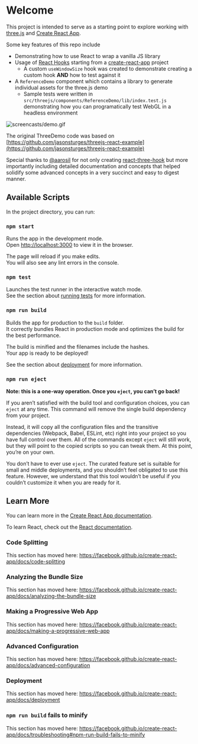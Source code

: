 # Welcome

This project is intended to serve as a starting point to explore working with [three.js](https://threejs.org/) and [Create React App](https://github.com/facebook/create-react-app).

Some key features of this repo include

+ Demonstrating how to use React to wrap a vanilla JS library
+ Usage of [React Hooks](https://reactjs.org/docs/hooks-intro.html) starting from a [create-react-app](https://github.com/facebook/create-react-app) project
  - A custom `useWindowSize` hook was created to demonstrate creating a custom hook **AND** how to test against it
+ A `ReferenceDemo` component which contains a library to generate individual assets for the three.js demo
  - Sample tests were written in `src/threejs/components/ReferenceDemo/lib/index.test.js` demonstrating how you can programatically test WebGL in a headless environment

![screencasts/demo.gif](screencasts/demo.gif)

The original ThreeDemo code was based on [https://github.com/jasonsturges/threejs-react-example](https://github.com/jasonsturges/threejs-react-example)

Special thanks to [@aarosil](https://github.com/aarosil) for not only creating [react-three-hook](https://github.com/aarosil/react-three-hook) but more importantly including detailed documentation and concepts that helped solidify some advanced concepts in a very succinct and easy to digest manner.

## Available Scripts

In the project directory, you can run:

### `npm start`

Runs the app in the development mode.<br>
Open [http://localhost:3000](http://localhost:3000) to view it in the browser.

The page will reload if you make edits.<br>
You will also see any lint errors in the console.

### `npm test`

Launches the test runner in the interactive watch mode.<br>
See the section about [running tests](https://facebook.github.io/create-react-app/docs/running-tests) for more information.

### `npm run build`

Builds the app for production to the `build` folder.<br>
It correctly bundles React in production mode and optimizes the build for the best performance.

The build is minified and the filenames include the hashes.<br>
Your app is ready to be deployed!

See the section about [deployment](https://facebook.github.io/create-react-app/docs/deployment) for more information.

### `npm run eject`

**Note: this is a one-way operation. Once you `eject`, you can’t go back!**

If you aren’t satisfied with the build tool and configuration choices, you can `eject` at any time. This command will remove the single build dependency from your project.

Instead, it will copy all the configuration files and the transitive dependencies (Webpack, Babel, ESLint, etc) right into your project so you have full control over them. All of the commands except `eject` will still work, but they will point to the copied scripts so you can tweak them. At this point, you’re on your own.

You don’t have to ever use `eject`. The curated feature set is suitable for small and middle deployments, and you shouldn’t feel obligated to use this feature. However, we understand that this tool wouldn’t be useful if you couldn’t customize it when you are ready for it.

## Learn More

You can learn more in the [Create React App documentation](https://facebook.github.io/create-react-app/docs/getting-started).

To learn React, check out the [React documentation](https://reactjs.org/).

### Code Splitting

This section has moved here: https://facebook.github.io/create-react-app/docs/code-splitting

### Analyzing the Bundle Size

This section has moved here: https://facebook.github.io/create-react-app/docs/analyzing-the-bundle-size

### Making a Progressive Web App

This section has moved here: https://facebook.github.io/create-react-app/docs/making-a-progressive-web-app

### Advanced Configuration

This section has moved here: https://facebook.github.io/create-react-app/docs/advanced-configuration

### Deployment

This section has moved here: https://facebook.github.io/create-react-app/docs/deployment

### `npm run build` fails to minify

This section has moved here: https://facebook.github.io/create-react-app/docs/troubleshooting#npm-run-build-fails-to-minify
